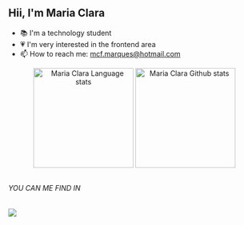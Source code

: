 ## Hii, I'm Maria Clara 

- 📚 I'm a technology student
- 💗 I'm very interested in the frontend area
- 📫 How to reach me: mcf.marques@hotmail.com

<!-- Dark Mode -->
<div align="center"> 

<img height=200 src="https://github-readme-stats-git-masterrstaa-rickstaa.vercel.app/api/top-langs/?username=mariaclarafreitaz&layout=compact&langs_count=10&hide_border=true&include_orgs=true&theme=dark&bg_color=000000#gh-dark-mode-only" alt="Maria Clara Language stats" />

<img height=200 src="https://github-readme-stats-git-masterrstaa-rickstaa.vercel.app/api?username=mariaclarafreitaz&show_icons=true&count_private=true&line_height=28&hide_border=true&card_width=400&include_all_commits=true&include_orgs=true&exclude_repo=github-readme-stats&theme=dark&bg_color=000000#gh-dark-mode-only" alt="Maria Clara Github stats" />

</div>

##

###### YOU CAN ME FIND IN

<div>
  <a href = "mailto:mcf.marques@hotmail.com" target="_blank"><img src="https://www.google.com/url?sa=i&url=https%3A%2F%2Flogospng.org%2Flogo-microsoft-outlook%2F&psig=AOvVaw1VdnctSsZGTTRU2X77tW4B&ust=1681419382277000&source=images&cd=vfe&ved=0CBEQjRxqFwoTCNCcweucpf4CFQAAAAAdAAAAABAE" ></a>
</div>
